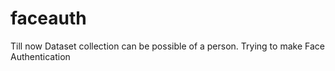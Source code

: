 # faceauth

Till now Dataset collection can be possible of a person.
Trying to make Face Authentication
